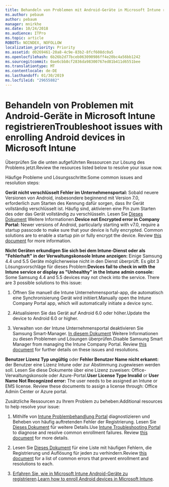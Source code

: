 ```yaml
---
title: Behandeln von Problemen mit Android-Geräte in Microsoft Intune registrieren
ms.author: pebaum
author: pebaum
manager: mnirkhe
ms.date: 10/24/2018
ms.audience: ITPro
ms.topic: article
ROBOTS: NOINDEX, NOFOLLOW
localization_priority: Priority
ms.assetid: d0269461-20a8-4c9e-83b2-8fcf608dc0a5
ms.openlocfilehash: 6b26b2d77bceb063090986ff4e20bc4a56bb1242
ms.sourcegitcommit: 0ae6cbb8cf2836da98300767ed81b411d6551bee
ms.translationtype: MT
ms.contentlocale: de-DE
ms.lasthandoff: 01/30/2019
ms.locfileid: "29655882"
---
```

# <a name="troubleshoot-issues-with-enrolling-android-devices-in-microsoft-intune"></a><span data-ttu-id="83935-102">Behandeln von Problemen mit Android-Geräte in Microsoft Intune registrieren</span><span class="sxs-lookup"><span data-stu-id="83935-102">Troubleshoot issues with enrolling Android devices in Microsoft Intune</span></span>

<span data-ttu-id="83935-103">Überprüfen Sie die unten aufgeführten Ressourcen zur Lösung des Problems jetzt.</span><span class="sxs-lookup"><span data-stu-id="83935-103">Review the resources listed below to resolve your issue now.</span></span>
  
<span data-ttu-id="83935-104">Häufige Probleme und Lösungsschritte:</span><span class="sxs-lookup"><span data-stu-id="83935-104">Some common issues and resolution steps:</span></span>
  
 <span data-ttu-id="83935-p101">**Gerät nicht verschlüsselt Fehler im Unternehmensportal:** Sobald neuere Versionen von Android, insbesondere beginnend mit Version 7.0, erforderlich zum Starten des Kennung dafür sorgen, dass Ihr Gerät vollständig verschlüsselt ist. Häufig sind, aktivieren eine Pin zum Starten des oder das Gerät vollständig zu verschlüsseln. Lesen Sie [Dieses Dokument](https://docs.microsoft.com/intune-user-help/your-device-appears-encrypted-but-cp-says-otherwise-android) Weitere Informationen.</span><span class="sxs-lookup"><span data-stu-id="83935-p101">**Device not Encrypted error in Company Portal:** Newer versions of Android, particularly starting with v7.0, require a startup passcode to make sure that your device is fully encrypted. Common solutions are to enable a startup pin or fully encrypt the device. Review [this document](https://docs.microsoft.com/intune-user-help/your-device-appears-encrypted-but-cp-says-otherwise-android) for more information.</span></span> 
  
 <span data-ttu-id="83935-p102">**Nicht Geräten erkundigen Sie sich bei dem Intune-Dienst oder als "Fehlerhaft" in der Verwaltungskonsole Intune anzeigen:** Einige Samsung 4.4 und 5.5 Geräte möglicherweise nicht in den Dienst überprüft. Es gibt 3 Lösungsvorschläge für dieses Problem:</span><span class="sxs-lookup"><span data-stu-id="83935-p102">**Devices fail to check in with the Intune service or display as "Unhealthy" in the Intune admin console:** Some Samsung 4.4 and 5.5 devices may not check into the service. There are 3 possible solutions to this issue:</span></span> 
  
1. <span data-ttu-id="83935-110">Öffnen Sie manuell die Intune Unternehmensportal-app, die automatisch eine Synchronisierung Gerät wird initiiert.</span><span class="sxs-lookup"><span data-stu-id="83935-110">Manually open the Intune Company Portal app, which will automatically initiate a device sync.</span></span>
    
2. <span data-ttu-id="83935-111">Aktualisieren Sie das Gerät auf Android 6.0 oder höher.</span><span class="sxs-lookup"><span data-stu-id="83935-111">Update the device to Android 6.0 or higher.</span></span>
    
3. <span data-ttu-id="83935-p103">Verwalten von der Intune Unternehmensportal deaktivieren Sie Samsung Smart-Manager. [In diesem Dokument](https://docs.microsoft.com/intune-classic/troubleshoot/troubleshoot-device-enrollment-in-intune#devices-fail-to-check-in-with-the-intune-service-and-display-as-unhealthy-in-the-intune-admin-console) Weitere Informationen zu diesen Problemen und Lösungen überprüfen.</span><span class="sxs-lookup"><span data-stu-id="83935-p103">Disable Samsung Smart Manager from managing the Intune Company Portal. Review [this document](https://docs.microsoft.com/intune-classic/troubleshoot/troubleshoot-device-enrollment-in-intune#devices-fail-to-check-in-with-the-intune-service-and-display-as-unhealthy-in-the-intune-admin-console) for further details on these issues and resolutions.</span></span> 
    
 <span data-ttu-id="83935-p104">**Benutzer Lizenz Typ ungültig** oder **Fehler Benutzer Name nicht erkannt:** der Benutzer eine Lizenz Intune oder zur Abstimmung zugewiesen werden soll. Lesen Sie diese Dokumente über eine Lizenz zuweisen: Office-Verwaltungskonsole oder Azure-Portal.</span><span class="sxs-lookup"><span data-stu-id="83935-p104">**User License Type Invalid** or **User Name Not Recognized error:** The user needs to be assigned an Intune or EMS license. Review these documents to assign a license through: Office Admin Center or Azure portal.</span></span> 
  
<span data-ttu-id="83935-116">Zusätzliche Ressourcen zu Ihrem Problem zu beheben:</span><span class="sxs-lookup"><span data-stu-id="83935-116">Additional resources to help resolve your issue:</span></span>
  
1. <span data-ttu-id="83935-p105">Mithilfe von [Intune Problembehandlung Portal](https://devicemanagement.microsoft.com/#blade/Microsoft_Intune_DeviceSettings/TroubleshootBlade) diagnostizieren und Beheben von häufig auftretenden Fehler der Registrierung. Lesen Sie [Dieses Dokument](https://docs.microsoft.com/intune/help-desk-operators) für weitere Details.</span><span class="sxs-lookup"><span data-stu-id="83935-p105">Use [Intune Troubleshooting Portal](https://devicemanagement.microsoft.com/#blade/Microsoft_Intune_DeviceSettings/TroubleshootBlade) to diagnose and resolve common enrollment failures. Review [this document](https://docs.microsoft.com/intune/help-desk-operators) for more details.</span></span> 
    
2. <span data-ttu-id="83935-119">Lesen Sie [Dieses Dokument](https://docs.microsoft.com/intune-classic/Troubleshoot/troubleshoot-device-enrollment-in-intune) für eine Liste mit häufigen Fehlern, die Registrierung und Auflösung für jeden zu verhindern.</span><span class="sxs-lookup"><span data-stu-id="83935-119">Review [this document](https://docs.microsoft.com/intune-classic/Troubleshoot/troubleshoot-device-enrollment-in-intune) for a list of common errors that prevent enrollment and resolutions to each.</span></span> 
    
3. <span data-ttu-id="83935-120">[Erfahren Sie, wie in Microsoft Intune Android-Geräte zu registrieren](https://docs.microsoft.com/intune/android-enroll).</span><span class="sxs-lookup"><span data-stu-id="83935-120">[Learn how to enroll Android devices in Microsoft Intune](https://docs.microsoft.com/intune/android-enroll).</span></span>
    

